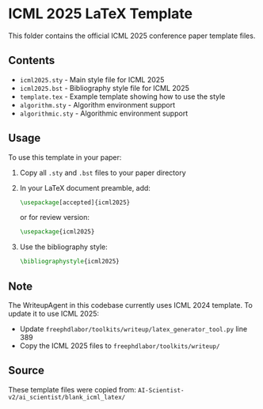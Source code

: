 # ICML 2025 LaTeX Template

This folder contains the official ICML 2025 conference paper template files.

## Contents

- `icml2025.sty` - Main style file for ICML 2025
- `icml2025.bst` - Bibliography style file for ICML 2025
- `template.tex` - Example template showing how to use the style
- `algorithm.sty` - Algorithm environment support
- `algorithmic.sty` - Algorithmic environment support

## Usage

To use this template in your paper:

1. Copy all `.sty` and `.bst` files to your paper directory
2. In your LaTeX document preamble, add:
   ```latex
   \usepackage[accepted]{icml2025}
   ```
   or for review version:
   ```latex
   \usepackage{icml2025}
   ```

3. Use the bibliography style:
   ```latex
   \bibliographystyle{icml2025}
   ```

## Note

The WriteupAgent in this codebase currently uses ICML 2024 template. To update it to use ICML 2025:
- Update `freephdlabor/toolkits/writeup/latex_generator_tool.py` line 389
- Copy the ICML 2025 files to `freephdlabor/toolkits/writeup/`

## Source

These template files were copied from:
`AI-Scientist-v2/ai_scientist/blank_icml_latex/`